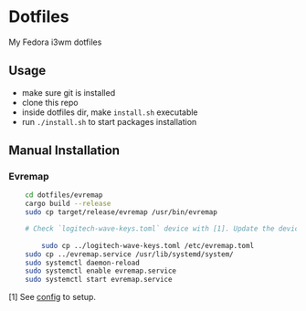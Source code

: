 # Dotfiles

My Fedora i3wm dotfiles

## Usage

- make sure git is installed
- clone this repo
- inside dotfiles dir, make `install.sh` executable
- run `./install.sh` to start packages installation

## Manual Installation

### Evremap

```sh
	cd dotfiles/evremap
	cargo build --release
	sudo cp target/release/evremap /usr/bin/evremap

	# Check `logitech-wave-keys.toml` device with [1]. Update the device in toml file if different.
		
        sudo cp ../logitech-wave-keys.toml /etc/evremap.toml
	sudo cp ../evremap.service /usr/lib/systemd/system/
	sudo systemctl daemon-reload
	sudo systemctl enable evremap.service
	sudo systemctl start evremap.service
```

[1] See [config](https://github.com/wez/evremap?tab=readme-ov-file#configuration) to setup.
